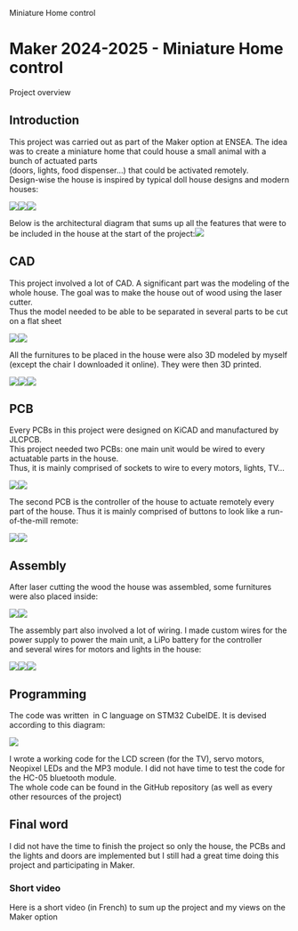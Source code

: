 Miniature Home control

Maker 2024-2025 - Miniature Home control
========================================

Project overview

Introduction
------------

This project was carried out as part of the Maker option at ENSEA. The idea was to create a miniature home that could house a small animal with a bunch of actuated parts  
(doors, lights, food dispenser...) that could be activated remotely.  
Design-wise the house is inspired by typical doll house designs and modern houses:

![](http://maker.coventgarden.fr/media/uploads/froala_editor/images/screen.png)![](http://maker.coventgarden.fr/media/uploads/froala_editor/images/screen1.png)![](http://maker.coventgarden.fr/media/uploads/froala_editor/images/screen2.png)

  

Below is the architectural diagram that sums up all the features that were to be included in the house at the start of the project:![](http://maker.coventgarden.fr/media/uploads/froala_editor/images/1745759258063.png)

CAD
---

This project involved a lot of CAD. A significant part was the modeling of the whole house. The goal was to make the house out of wood using the laser cutter.  
Thus the model needed to be able to be separated in several parts to be cut on a flat sheet

![](http://maker.coventgarden.fr/media/uploads/froala_editor/images/1745758736926.png)![](http://maker.coventgarden.fr/media/uploads/froala_editor/images/1745758788668.png)

All the furnitures to be placed in the house were also 3D modeled by myself (except the chair I downloaded it online). They were then 3D printed.

![](http://maker.coventgarden.fr/media/uploads/froala_editor/images/1745759042001.png)![](http://maker.coventgarden.fr/media/uploads/froala_editor/images/1745759064490.png)![](http://maker.coventgarden.fr/media/uploads/froala_editor/images/20250411_175810_wMgNOAr.jpg)

  

PCB
---

Every PCBs in this project were designed on KiCAD and manufactured by JLCPCB.  
This project needed two PCBs: one main unit would be wired to every actuatable parts in the house.  
Thus, it is mainly comprised of sockets to wire to every motors, lights, TV...

![](http://maker.coventgarden.fr/media/uploads/froala_editor/images/1745760197331.png)![](http://maker.coventgarden.fr/media/uploads/froala_editor/images/1745760786155.jpeg)

  

The second PCB is the controller of the house to actuate remotely every part of the house. Thus it is mainly comprised of buttons to look like a run-of-the-mill remote:

![](http://maker.coventgarden.fr/media/uploads/froala_editor/images/1745761047043.jpeg)![](http://maker.coventgarden.fr/media/uploads/froala_editor/images/1745761053683.jpeg)

Assembly
--------

After laser cutting the wood the house was assembled, some furnitures were also placed inside:

![](http://maker.coventgarden.fr/media/uploads/froala_editor/images/20250411_180402.jpg)![](http://maker.coventgarden.fr/media/uploads/froala_editor/images/1745761537156.png)

  

The assembly part also involved a lot of wiring. I made custom wires for the power supply to power the main unit, a LiPo battery for the controller  
and several wires for motors and lights in the house:

![](http://maker.coventgarden.fr/media/uploads/froala_editor/images/mieux.png)![](http://maker.coventgarden.fr/media/uploads/froala_editor/images/1745762384618.png)![](http://maker.coventgarden.fr/media/uploads/froala_editor/images/1745762737792.png)

  

Programming
-----------

The code was written  in C language on STM32 CubeIDE. It is devised according to this diagram:

![](http://maker.coventgarden.fr/media/uploads/froala_editor/images/1745763220026.png)

I wrote a working code for the LCD screen (for the TV), servo motors, Neopixel LEDs and the MP3 module. I did not have time to test the code for the HC-05 bluetooth module.  
The whole code can be found in the GitHub repository (as well as every other resources of the project)

Final word
----------

I did not have the time to finish the project so only the house, the PCBs and the lights and doors are implemented but I still had a great time doing this project and participating in Maker.

### Short video

Here is a short video (in French) to sum up the project and my views on the Maker option
